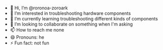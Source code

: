 - 👋 Hi, I’m @roronoa-zoroark
- 👀 I’m interested in troubleshooting hardware components
- 🌱 I’m currently learning troubleshooting different kinds of components
- 💞️ I’m looking to collaborate on something when I'm asking 
- 📫 How to reach me none
- 😄 Pronouns: he
- ⚡ Fun fact: not fun 

<!---
roronoa-zoroark/roronoa-zoroark is a ✨ special ✨ repository because its `README.md` (this file) appears on your GitHub profile.
You can click the Preview link to take a look at your changes.
--->
